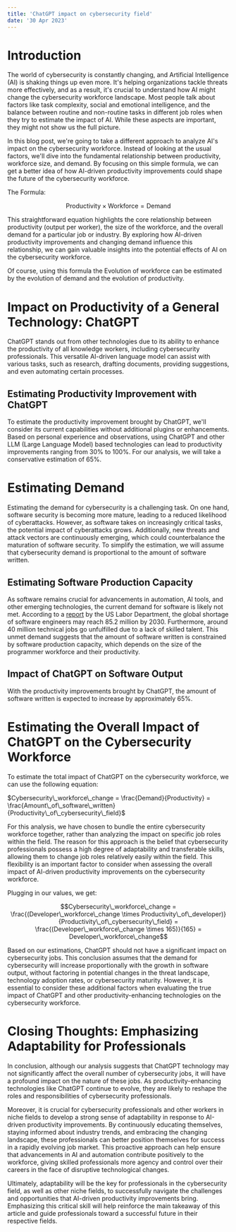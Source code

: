 ```yaml
---
title: 'ChatGPT impact on cybersecurity field'
date: '30 Apr 2023'
---
```


# Introduction

The world of cybersecurity is constantly changing, and Artificial Intelligence (AI) is shaking things up even more. It's helping organizations tackle threats more effectively, and as a result, it's crucial to understand how AI might change the cybersecurity workforce landscape. Most people talk about factors like task complexity, social and emotional intelligence, and the balance between routine and non-routine tasks in different job roles when they try to estimate the impact of AI. While these aspects are important, they might not show us the full picture.

In this blog post, we're going to take a different approach to analyze AI's impact on the cybersecurity workforce. Instead of looking at the usual factors, we'll dive into the fundamental relationship between productivity, workforce size, and demand. By focusing on this simple formula, we can get a better idea of how AI-driven productivity improvements could shape the future of the cybersecurity workforce.

The Formula: 

$$\text{Productivity} \times \text{Workforce} = \text{Demand}$$


This straightforward equation highlights the core relationship between productivity (output per worker), the size of the workforce, and the overall demand for a particular job or industry. By exploring how AI-driven productivity improvements and changing demand influence this relationship, we can gain valuable insights into the potential effects of AI on the cybersecurity workforce.

Of course, using this formula the Evolution of workforce can be estimated by the evolution of demand and the evolution of productivity.

# Impact on Productivity of a General Technology: ChatGPT

ChatGPT stands out from other technologies due to its ability to enhance the productivity of all knowledge workers, including cybersecurity professionals. This versatile AI-driven language model can assist with various tasks, such as research, drafting documents, providing suggestions, and even automating certain processes.

## Estimating Productivity Improvement with ChatGPT

To estimate the productivity improvement brought by ChatGPT, we'll consider its current capabilities without additional plugins or enhancements. Based on personal experience and observations, using ChatGPT and other LLM (Large Language Model) based technologies can lead to productivity improvements ranging from 30% to 100%. For our analysis, we will take a conservative estimation of 65%.

# Estimating Demand

Estimating the demand for cybersecurity is a challenging task. On one hand, software security is becoming more mature, leading to a reduced likelihood of cyberattacks. However, as software takes on increasingly critical tasks, the potential impact of cyberattacks grows. Additionally, new threats and attack vectors are continuously emerging, which could counterbalance the maturation of software security. To simplify the estimation, we will assume that cybersecurity demand is proportional to the amount of software written.

## Estimating Software Production Capacity

As software remains crucial for advancements in automation, AI tools, and other emerging technologies, the current demand for software is likely not met. According to a [report](https://codesubmit.io/blog/shortage-of-developers) by the US Labor Department, the global shortage of software engineers may reach 85.2 million by 2030. Furthermore, around 40 million technical jobs go unfulfilled due to a lack of skilled talent. This unmet demand suggests that the amount of software written is constrained by software production capacity, which depends on the size of the programmer workforce and their productivity.

## Impact of ChatGPT on Software Output

With the productivity improvements brought by ChatGPT, the amount of software written is expected to increase by approximately 65%.

# Estimating the Overall Impact of ChatGPT on the Cybersecurity Workforce

To estimate the total impact of ChatGPT on the cybersecurity workforce, we can use the following equation:

$Cybersecurity\_workforce\_change = \frac{Demand}{Productivity} = \frac{Amount\_of\_software\_written}{Productivity\_of\_cybersecurity\_field}$

For this analysis, we have chosen to bundle the entire cybersecurity workforce together, rather than analyzing the impact on specific job roles within the field. The reason for this approach is the belief that cybersecurity professionals possess a high degree of adaptability and transferable skills, allowing them to change job roles relatively easily within the field. This flexibility is an important factor to consider when assessing the overall impact of AI-driven productivity improvements on the cybersecurity workforce.

Plugging in our values, we get:

$$Cybersecurity\_workforce\_change = \frac{(Developer\_workforce\_change \times Productivity\_of\_developer)}{Productivity\_of\_cybersecurity\_field} = \frac{(Developer\_workforce\_change \times 165)}{165} = Developer\_workforce\_change$$

Based on our estimations, ChatGPT should not have a significant impact on cybersecurity jobs. This conclusion assumes that the demand for cybersecurity will increase proportionally with the growth in software output, without factoring in potential changes in the threat landscape, technology adoption rates, or cybersecurity maturity. However, it is essential to consider these additional factors when evaluating the true impact of ChatGPT and other productivity-enhancing technologies on the cybersecurity workforce.

# Closing Thoughts: Emphasizing Adaptability for Professionals


In conclusion, although our analysis suggests that ChatGPT technology may not significantly affect the overall number of cybersecurity jobs, it will have a profound impact on the nature of these jobs. As productivity-enhancing technologies like ChatGPT continue to evolve, they are likely to reshape the roles and responsibilities of cybersecurity professionals.

Moreover, it is crucial for cybersecurity professionals and other workers in niche fields to develop a strong sense of adaptability in response to AI-driven productivity improvements. By continuously educating themselves, staying informed about industry trends, and embracing the changing landscape, these professionals can better position themselves for success in a rapidly evolving job market. This proactive approach can help ensure that advancements in AI and automation contribute positively to the workforce, giving skilled professionals more agency and control over their careers in the face of disruptive technological changes.

Ultimately, adaptability will be the key for professionals in the cybersecurity field, as well as other niche fields, to successfully navigate the challenges and opportunities that AI-driven productivity improvements bring. Emphasizing this critical skill will help reinforce the main takeaway of this article and guide professionals toward a successful future in their respective fields.